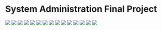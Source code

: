# System Administration Final Project

![](bsd-setup/1.png)
![](bsd-setup/2.png)
![](bsd-setup/3.png)
![](bsd-setup/4.png)
![](bsd-setup/5.png)
![](bsd-setup/6.png)
![](bsd-setup/7.png)
![](bsd-setup/8.png)
![](bsd-setup/9.png)
![](bsd-setup/10.png)
![](bsd-setup/11.png)
![](bsd-setup/12.png)
![](bsd-setup/13.png)
![](bsd-setup/14.png)
![](bsd-setup/15.png)
